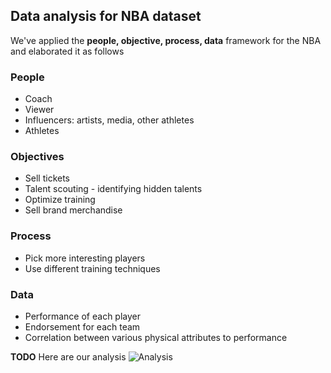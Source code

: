 ## Data analysis for NBA dataset

We've applied the **people, objective, process, data** framework for the NBA and elaborated it as follows

### People
- Coach
- Viewer
- Influencers: artists, media, other athletes
- Athletes

### Objectives
- Sell tickets
- Talent scouting - identifying hidden talents
- Optimize training
- Sell brand merchandise

### Process
- Pick more interesting players
- Use different training techniques

### Data
- Performance of each player
- Endorsement for each team
- Correlation between various physical attributes to performance

**TODO** Here are our analysis
![Analysis](https://encrypted-tbn0.gstatic.com/images?q=tbn:ANd9GcRPgqodCcyn0S38KtpE-jPlxX74gwLa_FoE25WY_0Ln6j0qRtu5jiJa4VkzkMWnPQnJvQM&usqp=CAU)
